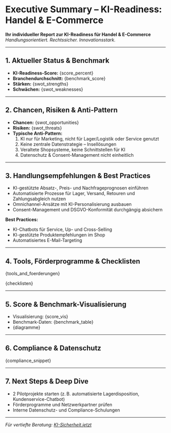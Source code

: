# Executive Summary – KI-Readiness: Handel & E-Commerce

**Ihr individueller Report zur KI-Readiness für Handel & E-Commerce**  
_Handlungsorientiert. Rechtssicher. Innovationsstark._

---

## 1. Aktueller Status & Benchmark

- **KI-Readiness-Score:** {score_percent}
- **Branchendurchschnitt:** {benchmark_score}
- **Stärken:** {swot_strengths}
- **Schwächen:** {swot_weaknesses}

---

## 2. Chancen, Risiken & Anti-Pattern

- **Chancen:** {swot_opportunities}
- **Risiken:** {swot_threats}
- **Typische Anti-Pattern:**  
  1. KI nur für Marketing, nicht für Lager/Logistik oder Service genutzt  
  2. Keine zentrale Datenstrategie – Insellösungen  
  3. Veraltete Shopsysteme, keine Schnittstellen für KI  
  4. Datenschutz & Consent-Management nicht einheitlich

---

## 3. Handlungsempfehlungen & Best Practices

- KI-gestützte Absatz-, Preis- und Nachfrageprognosen einführen  
- Automatisierte Prozesse für Lager, Versand, Retouren und Zahlungsabgleich nutzen  
- Omnichannel-Ansätze mit KI-Personalisierung ausbauen  
- Consent-Management und DSGVO-Konformität durchgängig absichern

**Best Practices:**  
- KI-Chatbots für Service, Up- und Cross-Selling  
- KI-gestützte Produktempfehlungen im Shop  
- Automatisiertes E-Mail-Targeting

---

## 4. Tools, Förderprogramme & Checklisten

{tools_and_foerderungen}

{checklisten}

---

## 5. Score & Benchmark-Visualisierung

- Visualisierung: {score_vis}
- Benchmark-Daten: {benchmark_table}
- {diagramme}

---

## 6. Compliance & Datenschutz

{compliance_snippet}

---

## 7. Next Steps & Deep Dive

- 2 Pilotprojekte starten (z. B. automatisierte Lagerdisposition, Kundenservice-Chatbot)  
- Förderprogramme und Netzwerkpartner prüfen  
- Interne Datenschutz- und Compliance-Schulungen

---

_Für vertiefte Beratung: [KI-Sicherheit.jetzt](https://ki-sicherheit.jetzt)_
